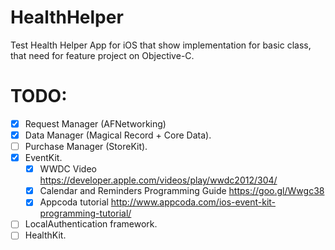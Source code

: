 # HealthHelper
Test Health Helper App for iOS that show implementation for basic class, that need for feature project on Objective-C.

# TODO:
- [x] Request Manager (AFNetworking)
- [x] Data Manager (Magical Record + Core Data).
- [ ] Purchase Manager (StoreKit).
- [x] EventKit.
   - [x] WWDC Video https://developer.apple.com/videos/play/wwdc2012/304/
   - [x] Calendar and Reminders Programming Guide https://goo.gl/Wwgc38
   - [x] Appcoda tutorial http://www.appcoda.com/ios-event-kit-programming-tutorial/
- [ ] LocalAuthentication framework.
- [ ] HealthKit.
